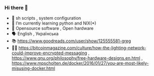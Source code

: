 ### Hi there 👋
- 🤹 sh scripts , system configuration
- 🌱 I’m currently learning python and NIX(*)
- 🤩 Opensource software , Open hardware
- 🗣️ English , Українська
- 📚 https://www.goodreads.com/user/show/125555581-greg
- 📄🤩 https://bitcoinmagazine.com/culture/how-the-lighting-network-could-improve-encrypted-messaging , https://www.gnu.org/philosophy/free-hardware-designs.en.html , https://www.mpscholten.de/docker/2016/01/27/you-are-most-likely-misusing-docker.html

<!--
**gregg00/gregg00** is a ✨ _special_ ✨ repository because its `README.md` (this file) appears on your GitHub profile.

Here are some ideas to get you started:

- 🔭 I’m currently working on ...
- 🌱 I’m currently learning ...
- 👯 I’m looking to collaborate on ...
- 🤔 I’m looking for help with ...
- 💬 Ask me about ...
- 📫 How to reach me: ...
- 😄 Pronouns: ...
- ⚡ Fun fact: ...
-->
